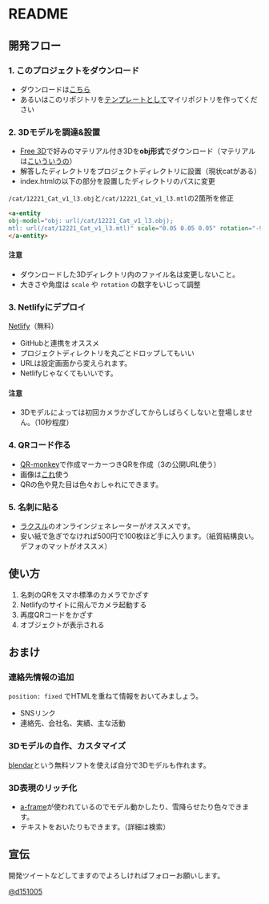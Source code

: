 # README

## 開発フロー

### 1. このプロジェクトをダウンロード

- ダウンロードは[こちら](https://github.com/deerboy/ar-template/archive/master.zip)
- あるいはこのリポジトリを[テンプレートとして](https://github.com/deerboy/ar-template/generate)マイリポジトリを作ってください

### 2. 3Dモデルを調達&設置

- [Free 3D](https://free3d.com/ja/)で好みのマテリアル付き3Dを**obj形式**でダウンロード（マテリアルは[こいういうの](https://github.com/deerboy/ar-template/blob/master/cat/Cat_bump.jpg?raw=true)）
- 解答したディレクトリをプロジェクトディレクトリに設置（現状catがある）
- index.htmlの以下の部分を設置したディレクトリのパスに変更

`/cat/12221_Cat_v1_l3.obj`と`/cat/12221_Cat_v1_l3.mtl`の2箇所を修正

```html
<a-entity 
obj-model="obj: url(/cat/12221_Cat_v1_l3.obj); 
mtl: url(/cat/12221_Cat_v1_l3.mtl)" scale="0.05 0.05 0.05" rotation="-90 0 0">
</a-entity>
```

#### 注意

- ダウンロードした3Dディレクトリ内のファイル名は変更しないこと。
- 大きさや角度は `scale` や `rotation` の数字をいじって調整

### 3. Netlifyにデプロイ

[Netlify](https://app.netlify.com/teams/deerboy/sites)（無料）

- GitHubと連携をオススメ
- プロジェクトディレクトリを丸ごとドロップしてもいい
- URLは設定画面から変えられます。
- Netlifyじゃなくてもいいです。

#### 注意

- 3Dモデルによっては初回カメラかざしてからしばらくしないと登場しません。（10秒程度）

### 4. QRコード作る

- [QR-monkey](https://www.qrcode-monkey.com/)で作成マーカーつきQRを作成（3の公開URL使う）
- 画像は[これ](https://github.com/deerboy/ar-template/blob/master/code.png?raw=true)使う
- QRの色や見た目は色々おしゃれにできます。

### 5. 名刺に貼る

- [ラクスル](https://raksul.com/online-design/business_card/?sample_design=)のオンラインジェネレーターがオススメです。
- 安い紙で急ぎでなければ500円で100枚ほど手に入ります。（紙質結構良い。デフォのマットがオススメ）

## 使い方

1. 名刺のQRをスマホ標準のカメラでかざす
2. Netlifyのサイトに飛んでカメラ起動する
3. 再度QRコードをかざす
4. オブジェクトが表示される

## おまけ

### 連絡先情報の追加

`position: fixed` でHTMLを重ねて情報をおいてみましょう。

- SNSリンク
- 連絡先、会社名、実績、主な活動

### 3Dモデルの自作、カスタマイズ

[blendar](https://www.blender.org/)という無料ソフトを使えば自分で3Dモデルも作れます。

### 3D表現のリッチ化

- [a-frame](https://aframe.io/)が使われているのでモデル動かしたり、雪降らせたり色々できます。
- テキストをおいたりもできます。（詳細は検索）

## 宣伝

開発ツイートなどしてますのでよろしければフォローお願いします。

[@d151005](https://twitter.com/d151005)
